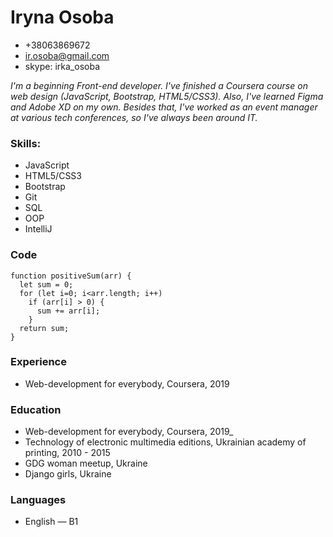# **Iryna Osoba**

* +38063869672
* ir.osoba@gmail.com
* skype: irka_osoba

_I'm a beginning Front-end developer. I've finished a Coursera course on web design (JavaScript, Bootstrap, HTML5/CSS3). Also, I've learned Figma and Adobe XD on my own. Besides that, I've worked as an event manager at various tech conferences, so I've always been around IT._

### Skills:
* JavaScript
* HTML5/CSS3
* Bootstrap
* Git
* SQL
* OOP
* IntelliJ

### Code
```
function positiveSum(arr) {
  let sum = 0;
  for (let i=0; i<arr.length; i++)
    if (arr[i] > 0) {
      sum += arr[i];
    }
  return sum;
}
```

### Experience
* Web-development for everybody, Coursera, 2019

### Education
* Web-development for everybody, Coursera, 2019_
* Technology of electronic multimedia editions, Ukrainian academy of printing, 2010 - 2015
* GDG woman meetup, Ukraine
* Django girls, Ukraine

### Languages
* English — B1
